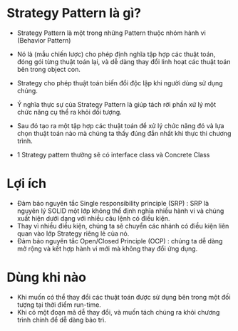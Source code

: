# Strategy Pattern là gì?
* Strategy Pattern là một trong những Pattern thuộc nhóm hành vi (Behavior Pattern)
* Nó là (mẫu chiến lược) cho phép định nghĩa tập hợp các thuật toán, đóng gói từng thuật toán lại, 
và dễ dàng thay đổi linh hoạt các thuật toán bên trong object con. 
* Strategy cho phép thuật toán biến đổi độc lập khi người dùng sử dụng chúng.
* Ý nghĩa thực sự của Strategy Pattern là giúp tách rời phần xử lý một chức năng cụ thể ra khỏi đối tượng. 
* Sau đó tạo ra một tập hợp các thuật toán để xử lý chức năng đó và lựa chọn thuật toán nào mà chúng ta thấy đúng đắn nhất khi thực thi chương trình. 

* 1 Strategy pattern thường sẽ có interface class và Concrete Class

# Lợi ích 
* Đảm bảo nguyên tắc Single responsibility principle (SRP) : SRP là nguyên lý SOLID một lớp không thể định nghĩa nhiều hành vi và chúng xuất hiện dưới dạng với nhiều câu lệnh có điều kiện. 
* Thay vì nhiều điều kiện, chúng ta sẽ chuyển các nhánh có điều kiện liên quan vào lớp Strategy riêng lẻ của nó.
* Đảm bảo nguyên tắc Open/Closed Principle (OCP) : chúng ta dễ dàng mở rộng và kết hợp hành vi mới mà không thay đổi ứng dụng.

# Dùng khi nào
* Khi muốn có thể thay đổi các thuật toán được sử dụng bên trong một đối tượng tại thời điểm run-time.
* Khi có một đoạn mã dễ thay đổi, và muốn tách chúng ra khỏi chương trình chính để dễ dàng bảo trì.